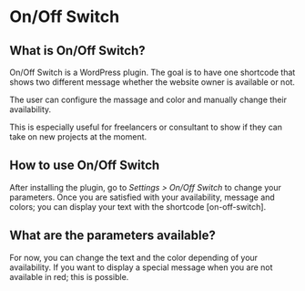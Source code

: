 # On/Off Switch

## What is On/Off Switch?

On/Off Switch is a WordPress plugin. The goal is to have one shortcode that shows two different message whether the website owner is available or not.

The user can configure the massage and color and manually change their availability.

This is especially useful for freelancers or consultant to show if they can take on new projects at the moment.

## How to use On/Off Switch

After installing the plugin, go to *Settings > On/Off Switch* to change your parameters.
Once you are satisfied with your availability, message and colors; you can display your text with the shortcode [on-off-switch].

## What are the parameters available?
For now, you can change the text and the color depending of your availability.
If you want to display a special message when you are not available in red; this is possible.